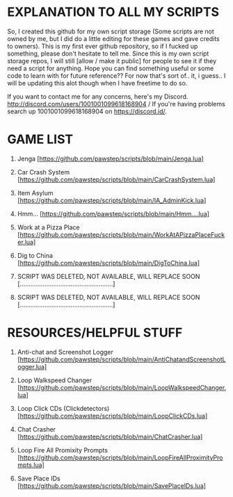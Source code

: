 # EXPLANATION TO ALL MY SCRIPTS
So, I created this github for my own script storage (Some scripts are not owned by me, but I did do a little editing for these games and gave credits to owners).
This is my first ever github repository, so if I fucked up something, please don't hesitate to tell me.
Since this is my own script storage repos, I will still [allow / make it public] for people to see it if they need a script for anything.
Hope you can find something useful or some code to learn with for future reference??
For now that's sort of.. it, i guess.. I will be updating this alot though when I have freetime to do so.

If you want to contact me for any concerns, here's my Discord. http://discord.com/users/1001001099618168904 / If you're having problems search up 1001001099618168904 on https://discord.id/.

# GAME LIST

1. Jenga
[https://github.com/pawstep/scripts/blob/main/Jenga.lua]

2. Car Crash System
[https://github.com/pawstep/scripts/blob/main/CarCrashSystem.lua]

3. Item Asylum
[https://github.com/pawstep/scripts/blob/main/IA_AdminKick.lua]

4. Hmm...
[https://github.com/pawstep/scripts/blob/main/Hmm....lua]

5. Work at a Pizza Place
[https://github.com/pawstep/scripts/blob/main/WorkAtAPizzaPlaceFucker.lua]

6. Dig to China
[https://github.com/pawstep/scripts/blob/main/DigToChina.lua]

7. SCRIPT WAS DELETED, NOT AVAILABLE, WILL REPLACE SOON
[.....................................................]

8. SCRIPT WAS DELETED, NOT AVAILABLE, WILL REPLACE SOON
[.....................................................]

# RESOURCES/HELPFUL STUFF
1. Anti-chat and Screenshot Logger
[https://github.com/pawstep/scripts/blob/main/AntiChatandScreenshotLogger.lua]

2. Loop Walkspeed Changer
[https://github.com/pawstep/scripts/blob/main/LoopWalkspeedChanger.lua]

3. Loop Click CDs (Clickdetectors)
[https://github.com/pawstep/scripts/blob/main/LoopClickCDs.lua]

4. Chat Crasher
[https://github.com/pawstep/scripts/blob/main/ChatCrasher.lua]

5. Loop Fire All Promixity Prompts
[https://github.com/pawstep/scripts/blob/main/LoopFireAllProximityPrompts.lua]

6. Save Place IDs
[https://github.com/pawstep/scripts/blob/main/SavePlaceIDs.lua]
